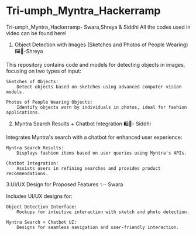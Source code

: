 # Tri-umph_Myntra_Hackerramp
Tri-umph_Myntra_Hackerramp- Swara,Shreya & Siddhi 
All the codes used in video can be found here!


1. Object Detection with Images (Sketches and Photos of People Wearing) 🖼️👗-Shreya

This repository contains code and models for detecting objects in images, focusing on two types of input:

    Sketches of Objects:
        Detect objects based on sketches using advanced computer vision models.

    Photos of People Wearing Objects:
        Identify objects worn by individuals in photos, ideal for fashion applications.

2. Myntra Search Results + Chatbot Integration 🛍️🤖- Siddhi

Integrates Myntra's search with a chatbot for enhanced user experience:

    Myntra Search Results:
        Displays fashion items based on user queries using Myntra's APIs.

    Chatbot Integration:
        Assists users in refining searches and provides product recommendations.

3.UI/UX Design for Proposed Features ✨- Swara

Includes UI/UX designs for:

    Object Detection Interface:
        Mockups for intuitive interaction with sketch and photo detection.

    Myntra Search + Chatbot UI:
        Designs for seamless navigation and user-friendly interaction.
